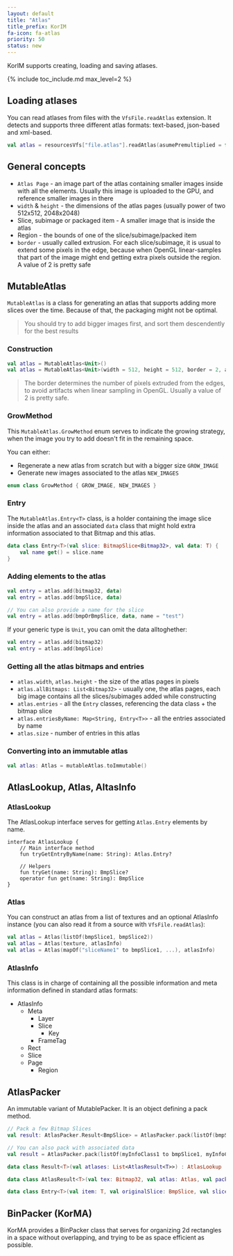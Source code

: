 ```yaml
---
layout: default
title: "Atlas"
title_prefix: KorIM
fa-icon: fa-atlas
priority: 50
status: new
---
```


KorIM supports creating, loading and saving atlases.

{% include toc_include.md max_level=2 %}

## Loading atlases

You can read atlases from files with the `VfsFile.readAtlas` extension. It detects and supports three different atlas formats: text-based, json-based and xml-based.

```kotlin
val atlas = resourcesVfs["file.atlas"].readAtlas(asumePremultiplied = false)
```

## General concepts

* `Atlas Page` - an image part of the atlas containing smaller images inside with all the elements. Usually this image is uploaded to the GPU, and reference smaller images in there
* `width` & `height` - the dimensions of the atlas pages (usually power of two 512x512, 2048x2048)
* Slice, subimage or packaged item - A smaller image that is inside the atlas
* Region - the bounds of one of the slice/subimage/packed item
* `border` - usually called extrusion. For each slice/subimage, it is usual to extend some pixels in the edge, because when OpenGL linear-samples that part of the image might end getting extra pixels outside the region. A value of 2 is pretty safe

## MutableAtlas

`MutableAtlas` is a class for generating an atlas that supports adding more slices over the time. Because of that, the packaging might not be optimal.

> You should try to add bigger images first, and sort them descendently for the best results

### Construction

```kotlin
val atlas = MutableAtlas<Unit>()
val atlas = MutableAtlas<Unit>(width = 512, height = 512, border = 2, allowToGrow = true, growMethod = GrowMethod.NEW_IMAGES)
```

> The border determines the number of pixels extruded from the edges, to avoid artifacts when linear sampling in OpenGL. Usually a value of 2 is pretty safe.

### GrowMethod

This `MutableAtlas.GrowMethod` enum serves to indicate the growing strategy, when the image you try to add doesn't fit in the remaining space.

You can either:

* Regenerate a new atlas from scratch but with a bigger size `GROW_IMAGE`
* Generate new images associated to the atlas `NEW_IMAGES`

```kotlin
enum class GrowMethod { GROW_IMAGE, NEW_IMAGES }
```

### Entry

The `MutableAtlas.Entry<T>` class, is a holder containing the image slice inside the atlas and an associated `data` class that might hold extra information associated to that Bitmap and this atlas.

```kotlin
data class Entry<T>(val slice: BitmapSlice<Bitmap32>, val data: T) {
    val name get() = slice.name
}
```

### Adding elements to the atlas

```kotlin
val entry = atlas.add(bitmap32, data)
val entry = atlas.add(bmpSlice, data)

// You can also provide a name for the slice
val entry = atlas.add(bmpOrBmpSlice, data, name = "test")
```

If your generic type is `Unit`, you can omit the data alltoghether:

```kotlin
val entry = atlas.add(bitmap32)
val entry = atlas.add(bmpSlice)
```

### Getting all the atlas bitmaps and entries

* `atlas.width`, `atlas.height` - the size of the atlas pages in pixels
* `atlas.allBitmaps: List<Bitmap32>` - usually one, the atlas pages, each big image contains all the slices/subimages added while constructing
* `atlas.entries` - all the `Entry` classes, referencing the data class + the bitmap slice
* `atlas.entriesByName: Map<String, Entry<T>>` - all the entries associated by name
* `atlas.size` - number of entries in this atlas

### Converting into an immutable atlas

```kotlin
val atlas: Atlas = mutableAtlas.toImmutable()
```

## AtlasLookup, Atlas, AltasInfo

### AtlasLookup

The AtlasLookup interface serves for getting `Atlas.Entry` elements by name.

```kotlin-
interface AtlasLookup {
    // Main interface method
    fun tryGetEntryByName(name: String): Atlas.Entry?

    // Helpers
    fun tryGet(name: String): BmpSlice?
    operator fun get(name: String): BmpSlice
}
```

### Atlas

You can construct an atlas from a list of textures and an optional AtlasInfo instance (you can also read it from a source with `VfsFile.readAtlas`):

```kotlin
val atlas = Atlas(listOf(bmpSlice1, bmpSlice2))
val atlas = Atlas(texture, atlasInfo)
val atlas = Atlas(mapOf("sliceName1" to bmpSlice1, ...), atlasInfo)
```

### AtlasInfo

This class is in charge of containing all the possible information and meta information defined in standard atlas formats:

* AtlasInfo
    * Meta
        * Layer
        * Slice
            * Key
        * FrameTag
    * Rect
    * Slice
    * Page
        * Region
    
## AtlasPacker

An immutable variant of MutablePacker. It is an object defining a pack method.

```kotlin
// Pack a few Bitmap Slices
val result: AtlasPacker.Result<BmpSlice> = AtlasPacker.pack(listOf(bmpSlice1, bmpSlice2), maxSide = 2048, maxTextures = 1, borderSize = 2, fileName = "atlas.png")

// You can also pack with associated data
val result = AtlasPacker.pack(listOf(myInfoClass1 to bmpSlice1, myInfoClass2 to bmpSlice2, ...), ...)
```

```kotlin
data class Result<T>(val atlases: List<AtlasResult<T>>) : AtlasLookup 

data class AtlasResult<T>(val tex: Bitmap32, val atlas: Atlas, val packedItems: List<Entry<T>>) : AtlasLookup

data class Entry<T>(val item: T, val originalSlice: BmpSlice, val slice: BitmapSlice<Bitmap32>, val rectWithBorder: Rectangle, val rect: Rectangle)
```

## BinPacker (KorMA)

KorMA provides a BinPacker class that serves for organizing 2d rectangles in a space without overlapping, and trying to be as space efficient as possible.
